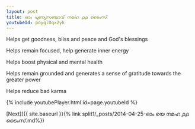 ```yaml
---
layout: post
title: ഓം പുണ്യസഞ്ചാവ് നമഹ ൧൧ ടൈംസ്
youtubeId: poygl0qx2yk
---
```

 
 
Helps get goodness, bliss and peace and God's blessings
 
Helps remain focused, help generate inner energy 
 
Helps boost physical and mental health 
 
Helps remain grounded and generates a sense of gratitude towards the greater power 
 
Helps reduce bad karma
 
 
 
 


{% include youtubePlayer.html id=page.youtubeId %}
 
[Next]({{ site.baseurl }}{% link  split1/_posts/2014-04-25-ഓം യെ നമഹ ൧൧ ടൈംസ്.md%})
 
